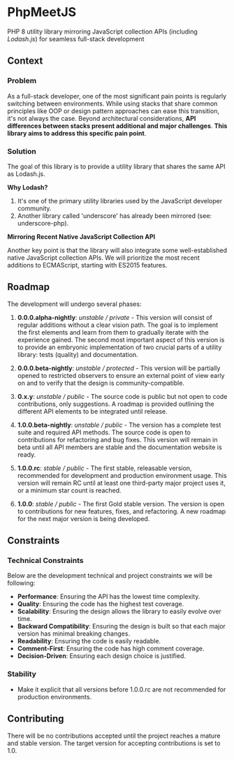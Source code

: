 # PhpMeetJS
PHP 8 utility library mirroring JavaScript collection APIs (including *Lodash.js*) for seamless full-stack development

## Context

### Problem
As a full-stack developer, one of the most significant pain points is regularly switching between environments. While using stacks that share common principles like OOP or design pattern approaches can ease this transition, it's not always the case. Beyond architectural considerations, **API differences between stacks present additional and major challenges**. **This library aims to address this specific pain point**.

### Solution
The goal of this library is to provide a utility library that shares the same API as Lodash.js. 

**Why Lodash?**

1. It's one of the primary utility libraries used by the JavaScript developer community.
2. Another library called 'underscore' has already been mirrored (see: underscore-php).

**Mirroring Recent Native JavaScript Collection API**

Another key point is that the library will also integrate some well-established native JavaScript collection APIs.
We will prioritize the most recent additions to ECMAScript, starting with ES2015 features.

## Roadmap
The development will undergo several phases:

1. **0.0.0.alpha-nightly**: *unstable / private* - This version will consist of regular additions without a clear vision path. The goal is to implement the first elements and learn from them to gradually iterate with the experience gained. The second most important aspect of this version is to provide an embryonic implementation of two crucial parts of a utility library: tests (quality) and documentation.

2. **0.0.0.beta-nightly**: *unstable / protected* - This version will be partially opened to restricted observers to ensure an external point of view early on and to verify that the design is community-compatible.

3. **0.x.y**: *unstable / public* - The source code is public but not open to code contributions, only suggestions. A roadmap is provided outlining the different API elements to be integrated until release.

4. **1.0.0.beta-nightly**: *unstable / public* - The version has a complete test suite and required API methods. The source code is open to contributions for refactoring and bug fixes. This version will remain in beta until all API members are stable and the documentation website is ready.

5. **1.0.0.rc**: *stable / public* - The first stable, releasable version, recommended for development and production environment usage. This version will remain RC until at least one third-party major project uses it, or a minimum star count is reached.

6. **1.0.0**: *stable / public* - The first Gold stable version. The version is open to contributions for new features, fixes, and refactoring. A new roadmap for the next major version is being developed.

## Constraints

### Technical Constraints
Below are the development technical and project constraints we will be following:

- **Performance**: Ensuring the API has the lowest time complexity.
- **Quality**: Ensuring the code has the highest test coverage.
- **Scalability**: Ensuring the design allows the library to easily evolve over time.
- **Backward Compatibility**: Ensuring the design is built so that each major version has minimal breaking changes.
- **Readability**: Ensuring the code is easily readable.
- **Comment-First**: Ensuring the code has high comment coverage.
- **Decision-Driven**: Ensuring each design choice is justified.

### Stability
- Make it explicit that all versions before 1.0.0.rc are not recommended for production environments.

## Contributing
There will be no contributions accepted until the project reaches a mature and stable version. The target version for accepting contributions is set to 1.0.
